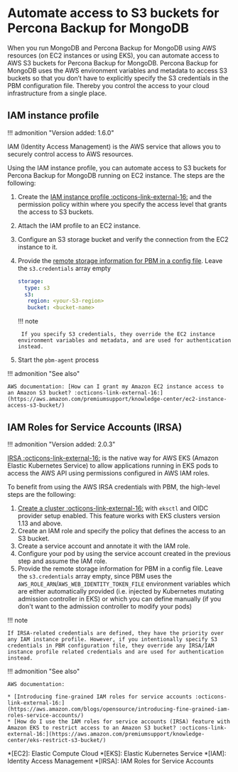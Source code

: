 # Automate access to S3 buckets for Percona Backup for MongoDB

When you run MongoDB and Percona Backup for MongoDB using AWS resources (on EC2 instances or using EKS), you can automate access to AWS S3 buckets for Percona Backup for MongoDB. Percona Backup for MongoDB uses the AWS environment variables and metadata to access S3 buckets so that you don’t have to explicitly specify the S3 credentials in the PBM configuration file. Thereby you control the access to your cloud infrastructure from a single place.

## IAM instance profile 

!!! admonition "Version added: 1.6.0"

IAM (Identity Access Management) is the AWS service that allows you to securely control access to AWS resources.

Using the IAM instance profile, you can automate access to S3 buckets for Percona Backup for MongoDB running on EC2 instance. The steps are the following:

1. Create the [IAM instance profile :octicons-link-external-16:](https://docs.aws.amazon.com/AWSEC2/latest/UserGuide/iam-roles-for-amazon-ec2.html) and the permission policy within where you specify the access level that grants the access to S3 buckets.

2. Attach the IAM profile to an EC2 instance.

3. Configure an S3 storage bucket and verify the connection from the EC2 instance to it.


4. Provide the [remote storage information for PBM in a config file](../install/initial-setup.md#configure-remote-backup-storage). Leave the `s3.credentials` array empty
    
    ```yaml
    storage:
      type: s3
      s3:
       region: <your-S3-region>
       bucket: <bucket-name>
    ```

    !!! note

        If you specify S3 credentials, they override the EC2 instance environment variables and metadata, and are used for authentication instead.


5. Start the `pbm-agent` process

!!! admonition "See also"

    AWS documentation: [How can I grant my Amazon EC2 instance access to an Amazon S3 bucket? :octicons-link-external-16:](https://aws.amazon.com/premiumsupport/knowledge-center/ec2-instance-access-s3-bucket/)

## IAM Roles for Service Accounts (IRSA)

!!! admonition "Version added: 2.0.3"

[IRSA :octicons-link-external-16:](https://docs.aws.amazon.com/eks/latest/userguide/iam-roles-for-service-accounts.html) is the native way for AWS EKS (Amazon Elastic Kubernetes Service) to allow applications running in EKS pods to access the AWS API using permissions configured in AWS IAM roles.

To benefit from using the AWS IRSA credentials with PBM, the high-level steps are the following:

1. [Create a cluster :octicons-link-external-16:](https://docs.aws.amazon.com/emr/latest/EMR-on-EKS-DevelopmentGuide/setting-up-eks-cluster.html) with `eksctl` and OIDC provider setup enabled. This feature works with EKS clusters version 1.13 and above.
2. Create an IAM role and specify the policy that defines the access to an S3 bucket.
3. Create a service account and annotate it with the IAM role.
3. Configure your pod by using the service account created in the previous step and assume the IAM role.
4. Provide the remote storage information for PBM in a config file. Leave the `s3.credentials` array empty, since PBM uses the `AWS_ROLE_ARN`/`AWS_WEB_IDENTITY_TOKEN_FILE` environment variables which are either automatically provided (i.e. injected by Kubernetes mutating admission controller in EKS) or which you can define manually (if you don't want to the admission controller to modify your pods)


!!! note 

    If IRSA-related credentials are defined, they have the priority over any IAM instance profile. However, if you intentionally specify S3 credentials in PBM configuration file, they override any IRSA/IAM instance profile related credentials and are used for authentication instead.

!!! admonition "See also"

    AWS documentation: 

    * [Introducing fine-grained IAM roles for service accounts :octicons-link-external-16:](https://aws.amazon.com/blogs/opensource/introducing-fine-grained-iam-roles-service-accounts/)
    * [How do I use the IAM roles for service accounts (IRSA) feature with Amazon EKS to restrict access to an Amazon S3 bucket? :octicons-link-external-16:](https://aws.amazon.com/premiumsupport/knowledge-center/eks-restrict-s3-bucket/)



*[EC2]: Elastic Compute Cloud
*[EKS]: Elastic Kubernetes Service
*[IAM]: Identity Access Management
*[IRSA]: IAM Roles for Service Accounts